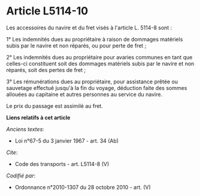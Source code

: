 # Article L5114-10

Les accessoires du navire et du fret visés à l'article L. 5114-8 sont : 

1° Les indemnités dues au propriétaire à raison de dommages matériels subis par le navire et non réparés, ou pour perte de
fret ; 

2° Les indemnités dues au propriétaire pour avaries communes en tant que celles-ci constituent soit des dommages matériels
subis par le navire et non réparés, soit des pertes de fret ; 

3° Les rémunérations dues au propriétaire, pour assistance prêtée ou sauvetage effectué jusqu'à la fin du voyage, déduction
faite des sommes allouées au capitaine et autres personnes au service du navire. 

Le prix du passage est assimilé au fret.

**Liens relatifs à cet article**

_Anciens textes_:

  - Loi n°67-5 du 3 janvier 1967 - art. 34 (Ab)

_Cite_:

  - Code des transports - art. L5114-8 (V)

_Codifié par_:

  - Ordonnance n°2010-1307 du 28 octobre 2010 - art. (V)
